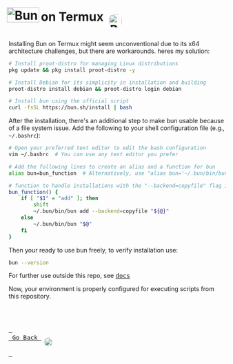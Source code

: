 <!-- markdownlint-capture -->
<!-- markdownlint-disable -->

# <img src="../data/assets/wordmark.svg" alt="Bun" width="75" height="35" style="translate: -4px; vertical-align: -3px;"/>on Termux <img src="../data/assets/Termux.svg" alt="Bun on Termux" class="termux" style="border-radius: 20px; padding: 10px; vertical-align: -15px; translate: -4px; width: 30px; height: 30px;"/>

Installing Bun on Termux might seem unconventional due to its x64 architecture challenges, but there are workarounds. heres my solution:

```bash
# Install proot-distro for managing Linux distributions
pkg update && pkg install proot-distro -y

# Install Debian for its simplicity in installation and building
proot-distro install debian && proot-distro login debian

# Install bun using the official script
curl -fsSL https://bun.sh/install | bash
```

After the installation, there's an additional step to make bun usable because of a file system issue. Add the following to your shell configuration file (e.g., `~/.bashrc`):

```bash
# Open your preferred text editor to edit the bash configuration
vim ~/.bashrc  # You can use any text editor you prefer

# Add the following lines to create an alias and a function for bun
alias bun=bun_function  # Alternatively, use "alias bun='~/.bun/bin/bun'" if you don't plan on installing things

# function to handle installations with the "--backend=copyfile" flag in order to prevent an "access denied" error when installing packages.
bun_function() {
    if [ "$1" = "add" ]; then
        shift
        ~/.bun/bin/bun add --backend=copyfile "${@}"
    else
        ~/.bun/bin/bun "$@"
    fi
}
```

Then your ready to use bun freely, to verify installation use:

```bash
bun --version
```

For further use outside this repo, see [<kbd>docs</kbd>](https://bun.sh/docs)

Now, your environment is properly configured for executing scripts from this repository.

<br>
<br>

[<kbd> <br> Go Back <img src="../data/assets/icon.svg" alt="Bun on Termux" class="termux" style="border-radius: 20px; padding: 10px; vertical-align: -15px; translate: -4px; width: 20px; height: 20px;"/><br> </kbd>][KBD]

</div>

<br>
<br>

[KBD]: ../README.md
